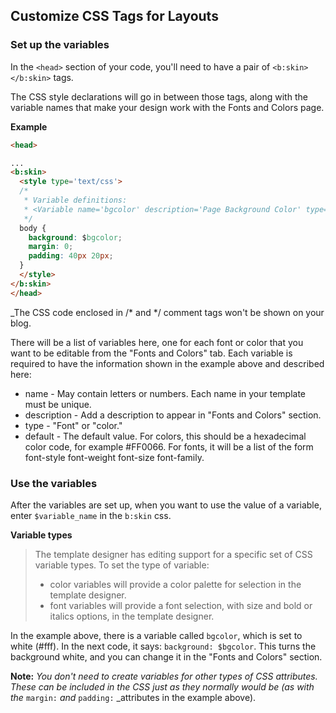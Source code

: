 ## Customize CSS Tags for Layouts

### Set up the variables

In the ```<head>``` section of your code, you'll need to have a pair of ```<b:skin> </b:skin>``` tags.

The CSS style declarations will go in between those tags, along with the variable names that make your design work with the Fonts and Colors page.

**Example**

```html
<head>

...
<b:skin>
  <style type='text/css'>
  /*
   * Variable definitions:
   * <Variable name='bgcolor' description='Page Background Color' type='color' default='#fff'/>
   */
  body {
    background: $bgcolor;
    margin: 0;
    padding: 40px 20px;
  }
  </style>
</b:skin>
</head>
```

_The CSS code enclosed in /* and */ comment tags won't be shown on your blog.

There will be a list of variables here, one for each font or color that you want to be editable from the "Fonts and Colors" tab. Each variable is required to have the information shown in the example above and described here:

- name - May contain letters or numbers. Each name in your template must be unique.
- description - Add a description to appear in "Fonts and Colors" section.
- type - "Font" or "color."
- default - The default value. For colors, this should be a hexadecimal color code, for example #FF0066. For fonts, it will be a list of the form font-style font-weight font-size font-family.

### Use the variables

After the variables are set up, when you want to use the value of a variable, enter ```$variable_name``` in the ```b:skin``` css.

**Variable types**

> The template designer has editing support for a specific set of CSS variable types. To set the type of variable:
>
> - color variables will provide a color palette for selection in the template designer.
> - font variables will provide a font selection, with size and bold or italics options, in the template designer.

In the example above, there is a variable called ```bgcolor```, which is set to white (#fff). In the next code, it says: ```background: $bgcolor```. This turns the background white, and you can change it in the "Fonts and Colors" section.

**Note:** _You don't need to create variables for other types of CSS attributes. These can be included in the CSS just as they normally would be (as with the_ ```margin:``` _and_ ```padding:``` _attributes in the example above).
